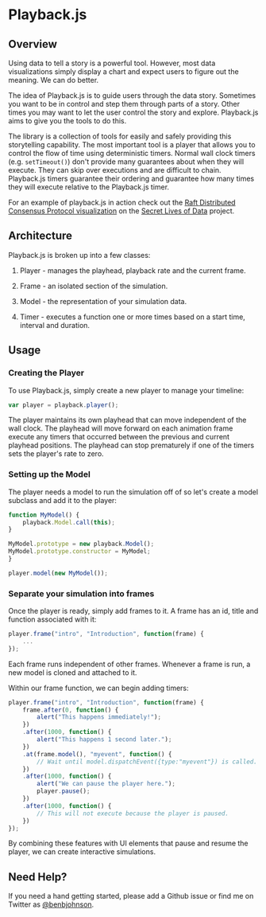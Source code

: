 Playback.js
============

## Overview

Using data to tell a story is a powerful tool. However, most data visualizations simply display a chart and expect users to figure out the meaning. We can do better.

The idea of Playback.js is to guide users through the data story. Sometimes you want to be in control and step them through parts of a story. Other times you may want to let the user control the story and explore. Playback.js aims to give you the tools to do this.

The library is a collection of tools for easily and safely providing this storytelling capability. The most important tool is a player that allows you to control the flow of time using deterministic timers. Normal wall clock timers (e.g. `setTimeout()`) don't provide many guarantees about when they will execute. They can skip over executions and are difficult to chain. Playback.js timers guarantee their ordering and guarantee how many times they will execute relative to the Playback.js timer.

For an example of playback.js in action check out the [Raft Distributed Consensus Protocol visualization](http://thesecretlivesofdata.com/raft/) on the [Secret Lives of Data](https://github.com/benbjohnson/thesecretlivesofdata) project.


## Architecture

Playback.js is broken up into a few classes:

1. Player - manages the playhead, playback rate and the current frame.

2. Frame - an isolated section of the simulation.

3. Model - the representation of your simulation data.

4. Timer - executes a function one or more times based on a start time, interval and duration.


## Usage

### Creating the Player

To use Playback.js, simply create a new player to manage your timeline:

```js
var player = playback.player();
```

The player maintains its own playhead that can move independent of the wall clock. The playhead will move forward on each animation frame execute any timers that occurred between the previous and current playhead positions. The playhead can stop prematurely if one of the timers sets the player's rate to zero.


### Setting up the Model

The player needs a model to run the simulation off of so let's create a model subclass and add it to the player:

```js
function MyModel() {
    playback.Model.call(this);
}

MyModel.prototype = new playback.Model();
MyModel.prototype.constructor = MyModel;
}

player.model(new MyModel());
```


### Separate your simulation into frames

Once the player is ready, simply add frames to it. A frame has an id, title and function associated with it:

```js
player.frame("intro", "Introduction", function(frame) {
    ...
});
```

Each frame runs independent of other frames. Whenever a frame is run, a new model is cloned and attached to it.

Within our frame function, we can begin adding timers:

```js
player.frame("intro", "Introduction", function(frame) {
    frame.after(0, function() {
        alert("This happens immediately!");
    })
    .after(1000, function() {
        alert("This happens 1 second later.");
    })
    .at(frame.model(), "myevent", function() {
        // Wait until model.dispatchEvent({type:"myevent"}) is called.
    })
    .after(1000, function() {
        alert("We can pause the player here.");
        player.pause();
    })
    .after(1000, function() {
        // This will not execute because the player is paused.
    })
});
```

By combining these features with UI elements that pause and resume the player, we can create interactive simulations.


## Need Help?

If you need a hand getting started, please add a Github issue or find me on Twitter as [@benbjohnson](https://twitter.com/benbjohnson).

